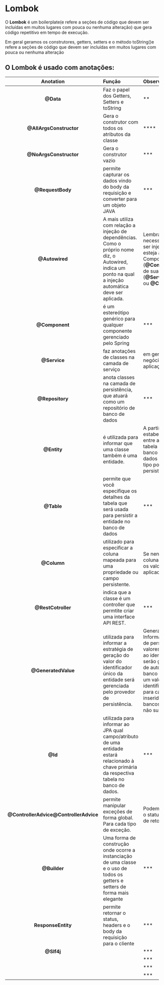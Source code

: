 # Lombok
O **Lombok** é um boilerplate(e refere a seções de código que devem ser incluídas em muitos lugares com pouca ou nenhuma alteração) que gera código repetitivo em tempo de execução.

Em geral geramos os construtores, getters, setters e o método toString()e refere a seções de código que devem ser incluídas em muitos lugares com pouca ou nenhuma alteração

## O Lombok é usado com anotações:


|Anotation|Função|Observação|
| :--: |:-- |:-- |
| **@Data** | Faz o papel dos Getters, Setters e toString | **|
| **@AllArgsConstructor** | Gera o construtor com todos os atributos da classe |   **** |
| **@NoArgsConstructor** | Gera o construtor vazio |  ***  |
| **@RequestBody** | permite capturar os dados vindo do body da requisição e converter para um objeto JAVA |  ***  |
|**@Autowired** | A mais utiliza com relação a injeção de dependências. Como o próprio nome diz, o Autowired, indica um ponto na qual a injeção automática deve ser aplicada. |  Lembrando que é necessário que a classe a ser injetada pelo Spring esteja anotado com Component (**@Component**) ou uma de suas especialidades (**@Service**, **@Repository** ou **@Controller**).|
|**@Component** |é um estereótipo genérico para qualquer componente gerenciado pelo Spring  |  ***  |
| **@Service**| faz anotações de classes na camada de serviço |  em geral ficam regras de negócio da nossa aplicação  |
| **@Repository** | anota classes na camada de persistência, que atuará como um repositório de banco de dados |  ***  |
| **@Entity** |  é utilizada para informar que uma classe também é uma entidade. |  A partir disso, a JPA estabelecerá a ligação entre a entidade e uma tabela de mesmo nome no banco de dados, onde os dados de objetos desse tipo poderão ser persistidos.  |
| **@Table** | permite que você especifique os detalhes da tabela que será usada para persistir a entidade no banco de dados |  ***  |
|**@Column** | utilizado para especificar a coluna mapeada para uma propriedade ou campo persistente. |  Se nenhuma anotação de coluna for especificada, os valores padrão serão aplicados.|
| **@RestCotroller** | indica que a classe é um controller que permtite criar uma interface API REST. |  ***  |
| **@GeneratedValue**| utilizada para informar a estratégia de geração do valor do identificador único da entidade será gerenciada pelo provedor de persistência. |  GenerationType.IDENTITY: Informamos ao provedor de persistência que os valores a serem atribuídos ao identificador único serão gerados pela coluna de auto incremento do banco de dados. Assim, um valor para o identificador é gerado para cada registro inserido no banco. Alguns bancos de dados podem não suportar essa opção.  |
| **@Id** |utilizada para informar ao JPA qual campo/atributo de uma entidade estará relacionado à chave primária da respectiva tabela no banco de dados.  |  ***  |
| **@ControllerAdvice@ControllerAdvice** | permite manipular exceções de forma global. Para cada tipo de exceção.  |  Podemos manipular desde o status até a mensagem de retorno.  |
| **@Builder** | Uma forma de construção onde ocorre a instanciação de uma classe e o uso de todos os getters e setters de forma mais elegante |  ***  |
| **ResponseEntity** |  permite retornar o status, headers e o body da requisição para o cliente|  ***  |
|**@Slf4j**  |  |  ***  |
|  |  |  ***  |
|  |  |  ***  |
|  |  |  ***  |

